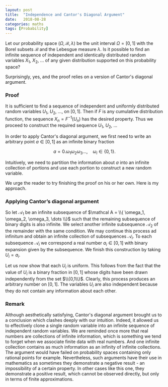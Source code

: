 ```yaml
---
layout: post
title:  "Independence and Cantor's Diagonal Argument"
date:   2018-08-28
categories: maths
tags: [Probability]
---
```


Let our probability space $(\Omega, \mathcal B, \lambda)$ be the unit interval $\Omega=[0,1]$ with the Borel subsets $\mathcal B$ and the Lebesgue measure $\lambda$. Is it possible to find an infinite sequence of independent and identically distributed random variables $X_1$, $X_2$, $\dots$ of any given distribution supported on this probability space?

Surprisingly, yes, and the proof relies on a version of Cantor's diagonal argument.

### Proof

It is sufficient to find a sequence of independent and uniformly distributed random variables $U_1$, $U_2$, $\dots$, on $[0,1]$. Then if $F$ is any cumulative distribution function, the sequence $X_n = F^{-1}(U_n)$ has the desired property. Thus we proceed to construct the required sequence $U_1$, $U_2$, $\dots$

In order to apply Cantor's diagonal argument, we first need to write an arbitrary point $a \in [0,1]$ as an infinite binary fraction

$$
\begin{equation*}
a = 0.\omega_1\omega_2\omega_3\dots, \quad \omega_i \in \{0,1\}.
\end{equation*}
$$

Intuitively, we need to partition the information about $a$ into an infinite collection of portions and use each portion to construct a new random variable.

We urge the reader to try finishing the proof on his or her own. Here is my approach.

### Applying Cantor’s diagonal argument

So let $\mathcal A_1$ be an infinite subsequence of $\mathcal A = \\{ \omega_1, \omega_2, \omega_3, \dots \\}$ such that the remaining subsequence of binary digits is also infinite. We select another infinite subsequence $\mathcal A_2$ of the remainder with the same condition. We may continue this process ad infinitum and obtain an infinite collection of subsequences $\mathcal A_i$. To each subsequence $\mathcal A_i$ we correspond a real number $a_i\in[0,1]$ with binary expansion given by the subsequence. We finish this construction by taking $U_i = a_i$.

Let us now show that each $U_i$ is uniform. This follows from the fact that the value of $U_i$ is a binary fraction in $[0,1]$ whose digits have been drawn independently from the set $\\{0,1\\}$. Clearly, this process produces an arbitrary number on $[0,1]$. The variables $U_i$ are also independent because they do not contain any information about each other.


### Remark

Although aesthetically satisfying, Cantor's diagonal argument brought us to a conclusion which clashes deeply with our intuition. Indeed, it allowed us to effectively clone a single random variable into an infinite sequence of independent random variables. We are reminded once more that real numbers are collections of infinite information, which is something we tend to forget when we associate finite data with real numbers. And one infinite collection contains as much information as an infinity of infinite collections. The argument would have failed on probability spaces containing only rational points for example. Nevertheless, such arguments have their use in mathematics as sometimes they demonstrate a negative result - an impossibility of a certain property. In other cases like this one, they demonstrate a positive result, which cannot be observed directly, but only in terms of finite approximations.
